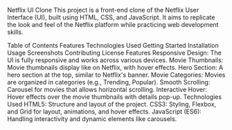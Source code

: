Netflix UI Clone
This project is a front-end clone of the Netflix User Interface (UI), built using HTML, CSS, and JavaScript. It aims to replicate the look and feel of the Netflix platform while practicing web development skills.

Table of Contents
Features
Technologies Used
Getting Started
Installation
Usage
Screenshots
Contributing
License
Features
Responsive Design: The UI is fully responsive and works across various devices.
Movie Thumbnails: Movie thumbnails display like on Netflix, with hover effects.
Hero Section: A hero section at the top, similar to Netflix's banner.
Movie Categories: Movies are organized in categories (e.g., Trending, Popular).
Smooth Scrolling: Carousel for movies that allows horizontal scrolling.
Interactive Hover: Hover effects over the movie thumbnails with details pop-up.
Technologies Used
HTML5: Structure and layout of the project.
CSS3: Styling, Flexbox, and Grid for layout, animations, and hover effects.
JavaScript (ES6): Handling interactivity and dynamic elements like carousels.